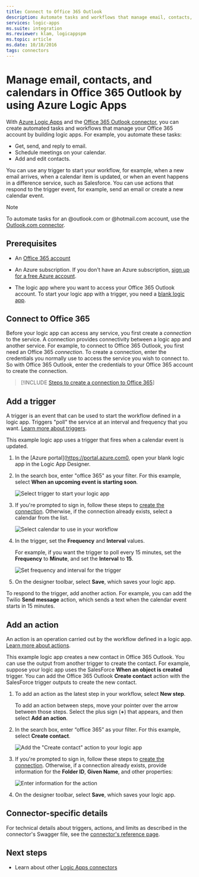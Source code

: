 ```yaml
---
title: Connect to Office 365 Outlook
description: Automate tasks and workflows that manage email, contacts, and calendars in Office 365 Outlook by using Azure Logic Apps 
services: logic-apps
ms.suite: integration
ms.reviewer: klam, logicappspm
ms.topic: article
ms.date: 10/18/2016
tags: connectors
---
```


# Manage email, contacts, and calendars in Office 365 Outlook by using Azure Logic Apps

With [Azure Logic Apps](../logic-apps/logic-apps-overview.md) and the [Office 365 Outlook connector](/connectors/office365connector/), you can create automated tasks and workflows that manage your Office 365 account by building logic apps. For example, you automate these tasks:

* Get, send, and reply to email. 
* Schedule meetings on your calendar.
* Add and edit contacts. 

You can use any trigger to start your workflow, for example, when a new email arrives, when a calendar item is updated, or when an event happens in a difference service, such as Salesforce. You can use actions that respond to the trigger event, for example, send an email or create a new calendar event. 

> [!NOTE]
> To automate tasks for an @outlook.com or @hotmail.com account, use the 
> [Outlook.com connector](../connectors/connectors-create-api-outlook.md).

## Prerequisites

* An [Office 365 account](https://www.office.com/)

* An Azure subscription. If you don't have an Azure subscription, [sign up for a free Azure account](https://azure.microsoft.com/free/). 

* The logic app where you want to access your Office 365 Outlook account. To start your logic app with a trigger, you need a 
[blank logic app](../logic-apps/quickstart-create-first-logic-app-workflow.md).

<a name="create-connection"></a>

## Connect to Office 365

Before your logic app can access any service, you first create a *connection* to the service. A connection provides connectivity between a logic app and another service. For example, to connect to Office 365 Outlook, you first need an Office 365 *connection*. To create a connection, enter the credentials you normally use to access the service you wish to connect to. So with Office 365 Outlook, enter the credentials to your Office 365 account to create the connection.

> [!INCLUDE [Steps to create a connection to Office 365](../../includes/connectors-create-api-office365-outlook.md)]

## Add a trigger

A trigger is an event that can be used to start the workflow defined in a logic app. Triggers "poll" the service at an interval and frequency that you want. [Learn more about triggers](../logic-apps/logic-apps-overview.md#logic-app-concepts).

This example logic app uses a trigger that fires when a calendar event is updated.

1. In the [Azure portal](https://portal.azure.com0, open your blank logic app in the Logic App Designer.

1. In the search box, enter "office 365" as your filter. For this example, select **When an upcoming event is starting soon**.
   
   ![Select trigger to start your logic app](./media/connectors-create-api-office365-outlook/office365-trigger.png)

1. If you're prompted to sign in, follow these steps to [create the connection](#create-connection). Otherwise, if the connection already exists, select a calendar from the list.
   
   ![Select calendar to use in your workflow](./media/connectors-create-api-office365-outlook/sample-calendar.png)

1. In the trigger, set the **Frequency** and **Interval** values.

   For example, if you want the trigger to poll every 15 minutes, set the **Frequency** to **Minute**, and set the **Interval** to **15**.
   
   ![Set frequency and interval for the trigger](./media/connectors-create-api-office365-outlook/calendar-settings.png)

1. On the designer toolbar, select **Save**, which saves your logic app.

To respond to the trigger, add another action. For example, you can add the Twilio **Send message** action, which sends a text when the calendar event starts in 15 minutes.

## Add an action

An action is an operation carried out by the workflow defined in a logic app. [Learn more about actions](../logic-apps/logic-apps-overview.md#logic-app-concepts).

This example logic app creates a new contact in Office 365 Outlook. You can use the output from another trigger to create the contact. For example, suppose your logic app uses the SalesForce **When an object is created** trigger. You can add the Office 365 Outlook **Create contact** action with the SalesForce trigger outputs to create the new contact.

1. To add an action as the latest step in your workflow, select **New step**. 

   To add an action between steps, move your pointer over the arrow between those steps. Select the plus sign (**+**) that appears, and then select **Add an action**.

1. In the search box, enter “office 365” as your filter. For this example, select **Create contact**. 

   ![Add the "Create contact" action to your logic app](./media/connectors-create-api-office365-outlook/office365-actions.png) 

1. If you're prompted to sign in, follow these steps to [create the connection](#create-connection). Otherwise, if a connection already exists, provide information for the **Folder ID**, **Given Name**, and other properties:  
   
   ![Enter information for the action](./media/connectors-create-api-office365-outlook/office365-sampleaction.png)

1. On the designer toolbar, select **Save**, which saves your logic app.

## Connector-specific details

For technical details about triggers, actions, and limits as described in the connector's Swagger file, see the [connector's reference page](/connectors/office365connector/). 

## Next steps

* Learn about other [Logic Apps connectors](../connectors/apis-list.md)
